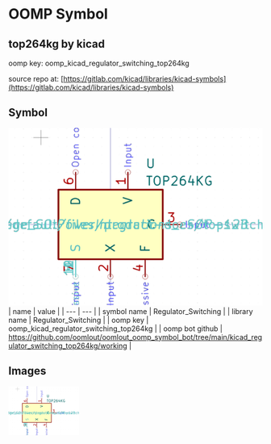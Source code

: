 # OOMP Symbol  
## top264kg  by kicad  
  
oomp key: oomp_kicad_regulator_switching_top264kg  
  
source repo at: [https://gitlab.com/kicad/libraries/kicad-symbols](https://gitlab.com/kicad/libraries/kicad-symbols)  
## Symbol  
  
[![working.png](working_600.png)](working.png)  
| name | value | 
| --- | --- | 
| symbol name | Regulator_Switching | 
| library name | Regulator_Switching | 
| oomp key | oomp_kicad_regulator_switching_top264kg | 
| oomp bot github | https://github.com/oomlout/oomlout_oomp_symbol_bot/tree/main/kicad_regulator_switching_top264kg/working | 
## Images  
  
[![working.png](working_140.png)](working.png)  
